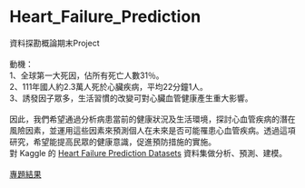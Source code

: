 # Heart_Failure_Prediction
 資料探勘概論期末Project<br/><br/>
 動機：<br/>
 1、全球第一大死因，佔所有死亡人數31％。<br/>
 2、111年國人約2.3萬人死於心臟疾病，平均22分鐘1人。<br/>
 3、誘發因子眾多，生活習慣的改變可對心臟血管健康產生重大影響。<br/><br/>
 因此，我們希望通過分析病患當前的健康狀況及生活環境，探討心血管疾病的潛在風險因素，並運用這些因素來預測個人在未來是否可能罹患心血管疾病。透過這項研究，希望能提高民眾的健康意識，促進預防措施的實施。<br/>
 對 Kaggle 的 [Heart Failure Prediction Datasets](<https://www.kaggle.com/datasets/fedesoriano/heart-failure-prediction?rvi=1>) 資料集做分析、預測、建模。<br/><br/>
 [專題結果](<https://github.com/ChingChingKao/Heart_Failure_Prediction/blob/main/%E5%A0%B1%E5%91%8A.pdf>)
